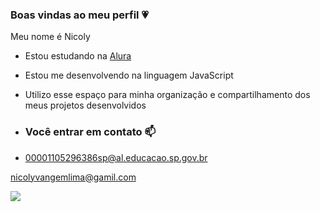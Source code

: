### Boas vindas ao meu perfil 💗

Meu nome é Nicoly

- Estou estudando na [Alura](https://www.alura.com.br)
- Estou me desenvolvendo na linguagem JavaScript
- Utilizo esse espaço para minha organização e compartilhamento dos meus projetos desenvolvidos

- ### Você entrar em contato 📫

- 00001105296386sp@al.educacao.sp.gov.br

nicolyvangemlima@gamil.com

![](https://media.tenor.com/xzhGPsApG6MAAAAi/toothless-dancing-gif.gif)
